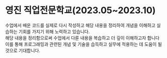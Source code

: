 # 영진 직업전문학교(2023.05~2023.10)


수업에서 배운 코드를 실제로 다시 작성하고 해당 내용을 정리하여 개념을 
이해하고 실습하는 기회를 가지기 위해 노력하고 있습니다.  
해당 내용을 정리함으로써 수업에서 다룬 내용을 복습하고 더 깊이 이해하고자 합니다  
이를 통해 프로그래밍과 관련된 개념 및 기술을 습득하고 실무에 적용하는 데 도움이 될 것으로 기대합니다.







